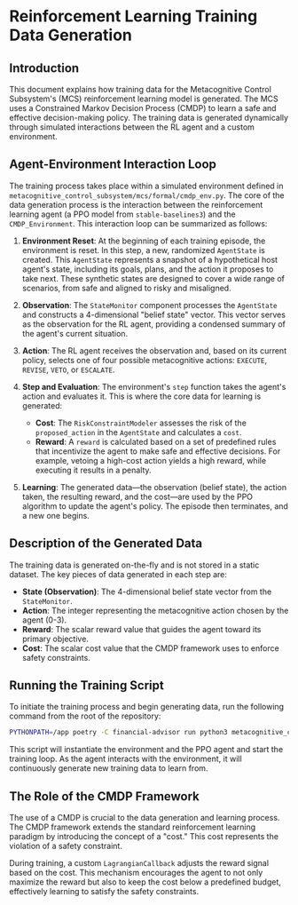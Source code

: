 # Reinforcement Learning Training Data Generation

## Introduction

This document explains how training data for the Metacognitive Control Subsystem's (MCS) reinforcement learning model is generated. The MCS uses a Constrained Markov Decision Process (CMDP) to learn a safe and effective decision-making policy. The training data is generated dynamically through simulated interactions between the RL agent and a custom environment.

## Agent-Environment Interaction Loop

The training process takes place within a simulated environment defined in `metacognitive_control_subsystem/mcs/formal/cmdp_env.py`. The core of the data generation process is the interaction between the reinforcement learning agent (a PPO model from `stable-baselines3`) and the `CMDP_Environment`. This interaction loop can be summarized as follows:

1.  **Environment Reset**: At the beginning of each training episode, the environment is reset. In this step, a new, randomized `AgentState` is created. This `AgentState` represents a snapshot of a hypothetical host agent's state, including its goals, plans, and the action it proposes to take next. These synthetic states are designed to cover a wide range of scenarios, from safe and aligned to risky and misaligned.

2.  **Observation**: The `StateMonitor` component processes the `AgentState` and constructs a 4-dimensional "belief state" vector. This vector serves as the observation for the RL agent, providing a condensed summary of the agent's current situation.

3.  **Action**: The RL agent receives the observation and, based on its current policy, selects one of four possible metacognitive actions: `EXECUTE`, `REVISE`, `VETO`, or `ESCALATE`.

4.  **Step and Evaluation**: The environment's `step` function takes the agent's action and evaluates it. This is where the core data for learning is generated:
    *   **Cost**: The `RiskConstraintModeler` assesses the risk of the `proposed_action` in the `AgentState` and calculates a `cost`.
    *   **Reward**: A `reward` is calculated based on a set of predefined rules that incentivize the agent to make safe and effective decisions. For example, vetoing a high-cost action yields a high reward, while executing it results in a penalty.

5.  **Learning**: The generated data—the observation (belief state), the action taken, the resulting reward, and the cost—are used by the PPO algorithm to update the agent's policy. The episode then terminates, and a new one begins.

## Description of the Generated Data

The training data is generated on-the-fly and is not stored in a static dataset. The key pieces of data generated in each step are:

*   **State (Observation)**: The 4-dimensional belief state vector from the `StateMonitor`.
*   **Action**: The integer representing the metacognitive action chosen by the agent (0-3).
*   **Reward**: The scalar reward value that guides the agent toward its primary objective.
*   **Cost**: The scalar cost value that the CMDP framework uses to enforce safety constraints.

## Running the Training Script

To initiate the training process and begin generating data, run the following command from the root of the repository:

```bash
PYTHONPATH=/app poetry -C financial-advisor run python3 metacognitive_control_subsystem/train.py
```

This script will instantiate the environment and the PPO agent and start the training loop. As the agent interacts with the environment, it will continuously generate new training data to learn from.

## The Role of the CMDP Framework

The use of a CMDP is crucial to the data generation and learning process. The CMDP framework extends the standard reinforcement learning paradigm by introducing the concept of a "cost." This cost represents the violation of a safety constraint.

During training, a custom `LagrangianCallback` adjusts the reward signal based on the cost. This mechanism encourages the agent to not only maximize the reward but also to keep the cost below a predefined budget, effectively learning to satisfy the safety constraints.
